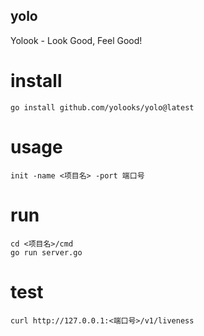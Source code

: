 yolo
------------------------------
Yolook - Look Good, Feel Good!

# install

```
go install github.com/yolooks/yolo@latest
```

# usage

```
init -name <项目名> -port 端口号
```

# run

```
cd <项目名>/cmd
go run server.go
```

# test

```
curl http://127.0.0.1:<端口号>/v1/liveness
```
